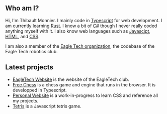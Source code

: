 ## Who am I?

Hi, I'm Thibault Monnier. I mainly code in [Typescript](https://en.wikipedia.org/wiki/TypeScript) for web development. I am currently learning [Rust](https://en.wikipedia.org/wiki/Rust_(programming_language)). I know a bit of [C#](https://en.wikipedia.org/wiki/C_Sharp_(programming_language)) though I never really coded anything myself with it. I also know web languages such as [Javascipt](https://en.wikipedia.org/wiki/JavaScript), [HTML](https://en.wikipedia.org/wiki/HTML), and [CSS](https://en.wikipedia.org/wiki/CSS).

I am also a member of the [Eagle Tech organization](https://github.com/Eagletech-robotic), the codebase of the Eagle Tech robotics club.

## Latest projects

- [EagleTech Website](https://github.com/eagletech-robotic/website) is the website of the EagleTech club.
- [Free Chess](https://github.com/Thibault-Monnier/free-chess) is a chess game and engine that runs in the browser. It is developped in Typescript.
- [Personal Website](https://github.com/Thibault-Monnier/my-website) is a work-in-progress to learn CSS and reference all my projects.
- [Tetris](https://github.com/Thibault-Monnier/tetris) is a Javascript tetris game.
